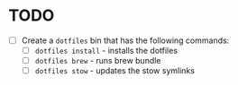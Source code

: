 # TODO

- [ ] Create a `dotfiles` bin that has the following commands:
  - [ ] `dotfiles install` - installs the dotfiles
  - [ ] `dotfiles brew` - runs brew bundle
  - [ ] `dotfiles stow` - updates the stow symlinks
